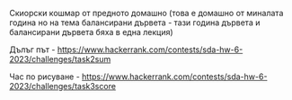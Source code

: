 Скиорски кошмар от предното домашно (това е домашно от миналата година но на тема балансирани дървета - тази година дървета и балансирани дървета бяха в една лекция)

Дълъг път - https://www.hackerrank.com/contests/sda-hw-6-2023/challenges/task2sum

Час по рисуване - https://www.hackerrank.com/contests/sda-hw-6-2023/challenges/task3score
